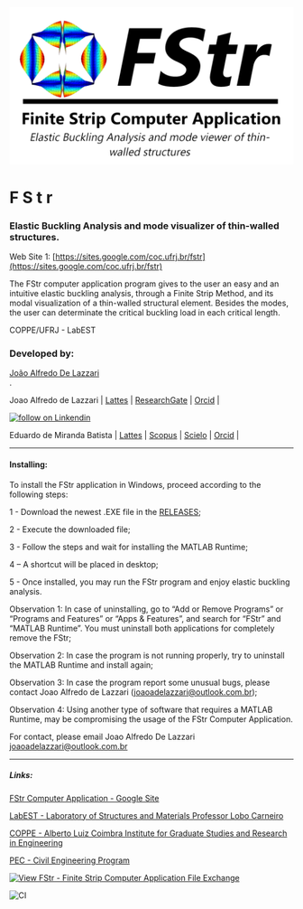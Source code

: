 ![](https://github.com/joaoadelazzari/FStr/blob/master/images/logos/logo2020_1.png?raw=true)

# F S t r
### Elastic Buckling Analysis and mode visualizer of thin-walled structures.

Web Site 1: [https://sites.google.com/coc.ufrj.br/fstr](https://sites.google.com/coc.ufrj.br/fstr)

The FStr computer application program gives to the user an easy and an intuitive  elastic buckling analysis, through a Finite Strip Method, and its modal visualization of a thin-walled structural element. Besides the modes, the user can determinate the critical buckling load in each critical length.

COPPE/UFRJ - LabEST


### Developed by:

<script type="text/javascript" src="https://platform.linkedin.com/badges/js/profile.js" async defer></script>
<div class="LI-profile-badge"  data-version="v1" data-size="medium" data-locale="en_US" data-type="horizontal" data-theme="dark" data-vanity="joaoalfredo"><a class="LI-simple-link" href='https://br.linkedin.com/in/joaoalfredo/en-us?trk=profile-badge'>João Alfredo De Lazzari</a></div>
.

Joao Alfredo de Lazzari | [Lattes](http://buscatextual.cnpq.br/buscatextual/visualizacv.do?id=K4675146P1&tokenCaptchar=03AGdBq24dYYI4uCcXH03Xnsv5BqcQqmejviIQmwzqponk_CWJ9BTrrWhqrGbuEjfrVp3evk9TVt4b36_GiGvAIUUN-xszy97zZwe03gre23H_dBAWxjXo7enApMFl1bJ_pe4LmQKz7b0Ej5Ydzx2D_zk_28zuD4tMOht2oeL0psjkw8sS1Wl9JtMWA_Kw-jVQIoyPwZFvwfsymPwT-YCvIJzM6v9IVaOxmcolU3Cx0rNxI6p8QB8m9gAkDBPbkIn9FA2WREJajvlAUGIAlZvduK3JH8ZmWWjMerd3hpii5oD2a_-4PiNnAJ_EftZ3htX5KxbWcDLb28J5piMNsK4p-oXoNt7WtjSIKmXxCtDHm7aYMzwRQgHRieRGsxMnNJA5x1UCwYrO4NPwwbjDCiJch58_-eXumSaaDlLrCBjlh-Cv68pOQOOH-TwUyPowLFGfEeoNFIUsal_BcA48u2pVwEKGAje99Ac71w) | [ResearchGate](https://www.researchgate.net/profile/Joao_Alfredo_De_Lazzari) | [Orcid](https://orcid.org/0000-0002-3176-3006) |
<p> 
  <a href="https://www.linkedin.com/in/joaoalfredo/"> 
    <img src="https://img.shields.io/badge/LinkedIn-0077B5?style=for-the-badge&logo=linkedin&logoColor=white" alt="follow on Linkendin">
  </a> 
<p/>

Eduardo de Miranda Batista | [Lattes](http://buscatextual.cnpq.br/buscatextual/visualizacv.do?id=K4783882P6&tokenCaptchar=03AGdBq24mZWMe31VnG8yYDbFIpap3IKFu18Vx2zDD_b6SI710rMtt26hzREBksPgWoCurSjGG6vOAhNN72gZj5NrBI3vu2rusocdq_AsW5z6RYmlaL4-optvK-fcODHKTRtde9EzpnH4CwzUC5TknExUab2JFHNuSSst-4MHDn21q1UMlZiAxhS7p0YPSm4EqSc2CjTWKUhgRAQx49Hxl-_r8oDgvrzcipz_aIkKrH-HYzCES4HCZnFQTnmXBxfEE7WHEb_i5EW4HY852eWSgL2cUrrU5HiQVBwna5LS0K8Tk_8igBU9SthlaRYI34NpYF0idUjZANr2PEgu-pYnTb3rsyMtPpk_ZFaS7Zj-KneUwb4YbxViiXi2U7MqZWnWQ-rWV-wo9bgaRd6LCheJzwaFCEDNH-tCio9Dg97VS_0sPQOJCmNTHfviysjrmcPF9Zkb2wdJztFeEhyCZUURCSz4nNzbFEEXZLw) | [Scopus](https://www.scopus.com/authid/detail.uri?authorId=7006940844) | [Scielo](https://www.scielo.br/cgi-bin/wxis.exe/iah/?IsisScript=iah/iah.xis&base=article^dlibrary&fmt=iso.pft&lang=i&nextAction=lnk&indexSearch=AU&exprSearch=BATISTA,+EDUARDO+DE+MIRANDA) | [Orcid](https://orcid.org/0000-0002-6317-6789) |

* * *

#### Installing:

To install the FStr application in Windows, proceed according to the following steps:

1 - Download the newest .EXE file in the [RELEASES](https://github.com/joaoadelazzari/FStr/releases/);

2 - Execute the downloaded file;

3 - Follow the steps and wait for installing the MATLAB Runtime;

4 – A shortcut will be placed in desktop;

5 - Once installed, you may run the FStr program and enjoy elastic buckling analysis.

Observation 1: In case of uninstalling, go to “Add or Remove Programs” or “Programs and Features” or “Apps & Features”, and search for “FStr” and “MATLAB Runtime”. You must uninstall both applications for completely remove the FStr;

Observation 2: In case the program is not running properly, try to uninstall the MATLAB Runtime and install again;

Observation 3: In case the program report some unusual bugs, please contact Joao Alfredo de Lazzari (joaoadelazzari@outlook.com.br);

Observation 4: Using another type of software that requires a MATLAB Runtime, may be compromising the usage of the FStr Computer Application.


For contact, please email Joao Alfredo De Lazzari
joaoadelazzari@outlook.com.br

* * *

##### Links:

[FStr Computer Application - Google Site](https://sites.google.com/coc.ufrj.br/fstr)

[LabEST - Laboratory of Structures and Materials Professor Lobo Carneiro](http://www.labest.coc.ufrj.br/)

[COPPE - Alberto Luiz Coimbra Institute for Graduate Studies and Research in Engineering](https://coppe.ufrj.br/en/)

[PEC - Civil Engineering Program](http://www.coc.ufrj.br/en/)


<!-- Global site tag (gtag.js) - Google Analytics -->
<script async src="https://www.googletagmanager.com/gtag/js?id=UA-155850473-4"></script>
<script>
  window.dataLayer = window.dataLayer || [];
  function gtag(){dataLayer.push(arguments);}
  gtag('js', new Date());

  gtag('config', 'UA-155850473-4');
</script>



[![View FStr - Finite Strip Computer Application File Exchange](https://www.mathworks.com/matlabcentral/images/matlab-file-exchange.svg)](https://www.mathworks.com/matlabcentral/fileexchange/74306)

![CI](https://github.com/joaoadelazzari/FStr/workflows/CI/badge.svg)
